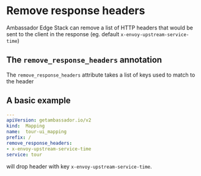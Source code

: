 # Remove response headers

Ambassador Edge Stack can remove a list of HTTP headers that would be sent to the client in the response (eg. default `x-envoy-upstream-service-time`)

## The `remove_response_headers` annotation

The `remove_response_headers` attribute takes a list of keys used to match to the header

## A basic example

```yaml
---
apiVersion: getambassador.io/v2
kind:  Mapping
name:  tour-ui_mapping
prefix: /
remove_response_headers:
- x-envoy-upstream-service-time
service: tour
```

will drop header with key `x-envoy-upstream-service-time`.


